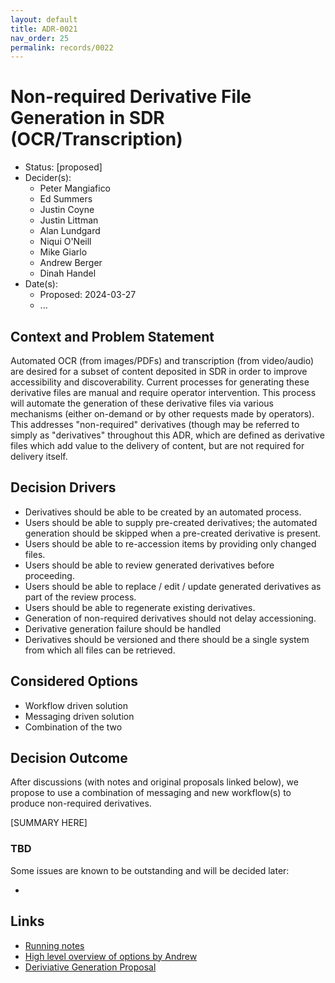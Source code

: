 ```yaml
---
layout: default
title: ADR-0021
nav_order: 25
permalink: records/0022
---
```

# Non-required Derivative File Generation in SDR (OCR/Transcription)

* Status: [proposed]
* Decider(s): <!-- required -->
  * Peter Mangiafico
  * Ed Summers
  * Justin Coyne
  * Justin Littman
  * Alan Lundgard
  * Niqui O'Neill
  * Mike Giarlo
  * Andrew Berger
  * Dinah Handel
* Date(s):
  * Proposed: 2024-03-27
  * ...

## Context and Problem Statement <!-- required -->

Automated OCR (from images/PDFs) and transcription (from video/audio) are desired for a subset of content deposited in SDR in order to improve accessibility and discoverability.  Current processes for generating these derivative files are manual and require operator intervention.  This process will automate the generation of these derivative files via various mechanisms (either on-demand or by other requests made by operators).  This addresses "non-required" derivatives (though may be referred to simply as "derivatives" throughout this ADR, which are defined as derivative files which add value to the delivery of content, but are not required for delivery itself.

## Decision Drivers <!-- optional -->

* Derivatives should be able to be created by an automated process.
* Users should be able to supply pre-created derivatives; the automated generation should be skipped when a pre-created derivative is present.
* Users should be able to re-accession items by providing only changed files.
* Users should be able to review generated derivatives before proceeding.
* Users should be able to replace / edit / update generated derivatives as part of the review process.
* Users should be able to regenerate existing derivatives.
* Generation of non-required derivatives should not delay accessioning.
* Derivative generation failure should be handled
* Derivatives should be versioned and there should be a single system from which all files can be retrieved.

## Considered Options <!-- required -->

* Workflow driven solution
* Messaging driven solution
* Combination of the two

## Decision Outcome <!-- required -->

After discussions (with notes and original proposals linked below), we propose to use a combination of messaging and new workflow(s) to produce non-required derivatives.

[SUMMARY HERE]

### TBD

Some issues are known to be outstanding and will be decided later:

*

## Links <!-- optional -->

* [Running notes](https://docs.google.com/document/d/1H1zy-yCDErMTf2IWK1PdN9r_6IjqRqiREc0yYnaiYvo/edit)
* [High level overview of options by Andrew](https://docs.google.com/document/d/10MzjOjwmuijHD5rgO5QxxuLKFwv94Lq29vDy0Y_xDUg)
* [Deriviative Generation Proposal](https://docs.google.com/document/d/1JLJwio7xVDDh75KY3dZJIFPDep-92hoQJ5p9EgFKabY)
